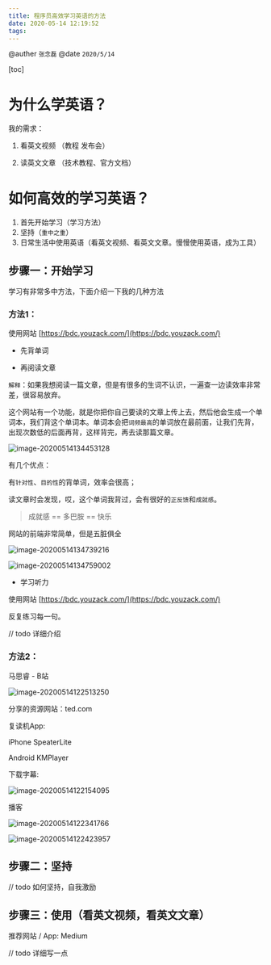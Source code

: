 ```yaml
---
title: 程序员高效学习英语的方法
date: 2020-05-14 12:19:52
tags:
---
```


@auther `张念磊`
@date `2020/5/14`

[toc]

# 为什么学英语？

我的需求：

1. 看英文视频 （教程 发布会）

2. 读英文文章 （技术教程、官方文档）



# 如何高效的学习英语？

1. 首先开始学习（学习方法）
1. 坚持（`重中之重`）
1. 日常生活中使用英语（看英文视频、看英文文章。慢慢使用英语，成为工具）

## 步骤一：开始学习

学习有非常多中方法，下面介绍一下我的几种方法

### 方法1：

使用网站 [https://bdc.youzack.com/](https://bdc.youzack.com/)

- 先背单词

- 再阅读文章

`解释`：如果我想阅读一篇文章，但是有很多的生词不认识，一遍查一边读效率非常差，很容易放弃。

这个网站有一个功能，就是你把你自己要读的文章上传上去，然后他会生成一个单词本，我们背这个单词本。单词本会把`词频最高`的单词放在最前面，让我们先背，出现次数低的后面再背，这样背完，再去读那篇文章。



![image-20200514134453128](https://tva1.sinaimg.cn/large/007S8ZIlgy1gerxg8kp6nj30ni0eg0uo.jpg)



有几个优点：

有`针对性`、`目的性`的背单词，效率会很高；

读文章时会发现，哎，这个单词我背过，会有很好的`正反馈`和`成就感`。

>  成就感 == 多巴胺 == 快乐



网站的前端非常简单，但是五脏俱全

![image-20200514134739216](https://tva1.sinaimg.cn/large/007S8ZIlgy1gerxj4fmooj30ng0mlt9w.jpg)



![image-20200514134759002](https://tva1.sinaimg.cn/large/007S8ZIlgy1gerxjg8tosj30ng0ml40k.jpg)



- 学习听力

使用网站 [https://bdc.youzack.com/](https://bdc.youzack.com/)

反复练习每一句。

// todo 详细介绍



### 方法2：

马思睿 - B站

![image-20200514122513250](https://tva1.sinaimg.cn/large/007S8ZIlgy1gerx0znvu1j30yx0kmdk3.jpg)



分享的资源网站：ted.com



复读机App:

iPhone SpeaterLite

Android KMPlayer



下载字幕:

![image-20200514122154095](https://tva1.sinaimg.cn/large/007S8ZIlgy1gerv1w0cp7j30z50krtrz.jpg)





播客

![image-20200514122341766](https://tva1.sinaimg.cn/large/007S8ZIlgy1gerv3tj49hj30yy0km19t.jpg)



![image-20200514122423957](https://tva1.sinaimg.cn/large/007S8ZIlgy1gerv4ibn0vj30yx0kknea.jpg)

## 步骤二：坚持

// todo 如何坚持，自我激励

## 步骤三：使用（看英文视频，看英文文章）

推荐网站 / App:  Medium

// todo 详细写一点